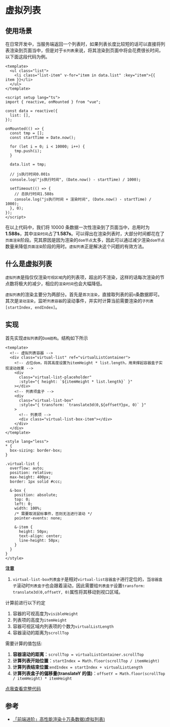 # 虚拟列表

## 使用场景

在日常开发中，当服务端返回一个列表时，如果列表长度比较短的话可以直接将列表渲染到页面当中，但是对于`长列表`来说，将其渲染到页面中将会花费很长时间，以下面这段代码为例。

```vue
<template>
  <ul class="list">
    <li class="list-item" v-for="item in data.list" :key="item">{{ item }}</li>
  </ul>
</template>

<script setup lang="ts">
import { reactive, onMounted } from "vue";

const data = reactive({
  list: [],
});

onMounted(() => {
  const tmp = [];
  const startTime = Date.now();

  for (let i = 0; i < 10000; i++) {
    tmp.push(i);
  }

  data.list = tmp;

  // js执行时间0.001s
  console.log("js执行时间", (Date.now() - startTime) / 1000);

  setTimeout(() => {
    // 总执行时间1.588s
    console.log("js执行时间 + 渲染时间", (Date.now() - startTime) / 1000);
  }, 0);
});
</script>
```

在以上代码中，我们将 10000 条数据一次性渲染到了页面当中，总用时为**1.588s**，其中`渲染时间`占了**1.587s**。可以得出在渲染列表时，大部分时间都花在了`页面渲染`阶段。究其原因是因为渲染的`dom节点`太多，因此可以通过减少渲染`dom节点`数量来降低`页面渲染`阶段的用时。`虚拟列表`正是解决这个问题的有效方法。

## 什么是虚拟列表

`虚拟列表`是指仅仅渲染`可视区域`内的列表项，超出的不渲染，这样的话每次渲染的节点数将极大的减少，相应的`渲染时间`也会大幅降低。

`虚拟列表`的渲染主要分为两部分。首先是`首次渲染`，直接取列表的前`n`条数据即可。其次是`滚动渲染`，监听`列表容器`的滚动事件，并实时计算当前需要渲染的`子列表[startIndex, endIndex]`。

## 实现

首先实现`虚拟列表`的`Dom结构`。结构如下所示

```vue
<template>
  <!-- 虚拟列表容器 -->
  <div class="virtual-list" ref="virtualListContainer">
    <!-- 占位dom，将其高度设置为itemHeight * list.length，用来撑起容器盒子实现滚动效果 -->
    <div
      class="virtual-list-placeholder"
      :style="{ height: `${itemHeight * list.length}` }"
    ></div>
    <!-- 列表项盒子 -->
    <div
      class="virtual-list-box"
      :style="{ transform: `translate3d(0,${offsetY}px, 0)` }"
    >
      <!-- 列表项 -->
      <div class="virtual-list-box-item"></div>
    </div>
  </div>
</template>

<style lang="less">
* {
  box-sizing: border-box;
}

.virtual-list {
  overflow: auto;
  position: relative;
  max-height: 400px;
  border: 1px solid #ccc;

  &-box {
    position: absolute;
    top: 0;
    left: 0;
    width: 100%;
    /* 需要取消鼠标事件，否则无法进行滚动 */
    pointer-events: none;

    &-item {
      height: 50px;
      text-align: center;
      line-height: 50px;
    }
  }
}
</style>
```

**注意**

1. `virtual-list-box列表盒子`是相对`virtual-list容器盒子`进行定位的，当`容器盒子`滚动时`列表盒子`也会跟着滚动，因此需要给`列表盒子`设置`transform: translate3d(0,offsetY, 0)`属性将其移动到视口区域。

计算前进行以下约定

1. 容器的可视高度为`visibleHeight`
2. 列表项的高度为`itemHeight`
3. 容器可视区域内列表项的个数为`virtualListLength`
4. 容器滚动的距离为`scrollTop`

需要计算的值包括:

1. **容器滚动的距离**：`scrollTop = virtualListContainer.scrollTop`
2. **计算列表开始位置**：`startIndex = Math.floor(scrollTop / itemHeight)`
3. **计算列表结束位置**:`endIndex = startIndex + virtualListLength`
4. **计算列表盒子的偏移量(translateY 的值)**：`offsetY = Math.floor(scrollTop / itemHeight) * itemHeight`

[点我查看完整代码](https://git.n.xiaomi.com/caoshaoshuai/virtual-list)

## 参考

- [「前端进阶」高性能渲染十万条数据(虚拟列表)](https://juejin.cn/post/6844903982742110216)
